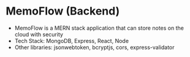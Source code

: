 # MemoFlow (Backend)
- MemoFlow is a MERN stack application that can store notes on the cloud with security<br>
- Tech Stack: MongoDB, Express, React, Node<br>
- Other libraries: jsonwebtoken, bcryptjs, cors, express-validator
